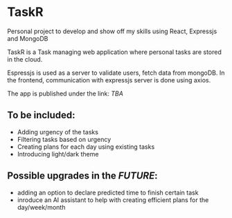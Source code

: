 # TaskR
Personal project to develop and show off my skills using React, Expressjs and MongoDB

TaskR is a Task managing web application where personal tasks are stored in the cloud. 

Espressjs is used as a server to validate users, fetch data from mongoDB.
In the frontend, communication with expressjs server is done using axios.

The app is published under the link: *TBA*

## To be included:
* Adding urgency of the tasks
* Filtering tasks based on urgency
* Creating plans for each day using existing tasks
* Introducing light/dark theme

## Possible upgrades in the *FUTURE*:
* adding an option to declare predicted time to finish certain task
* inroduce an AI assistant to help with creating efficient plans for the day/week/month
